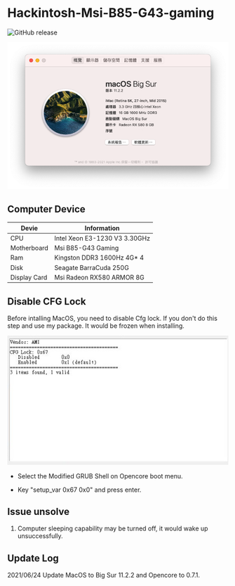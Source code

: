 # Hackintosh-Msi-B85-G43-gaming
![GitHub release](https://img.shields.io/github/v/release/ianchang-github/Hackintosh-Msi-B85-G43-gaming)

![image](https://github.com/IanChang-GitHub/Hackintosh-Msi-B85-G43-gaming/blob/master/Picture/Big%20Sur%2011.2.2.png)

## Computer Device

| Devie     | Information        |
| -------- | ------------------------------|
| CPU | Intel Xeon E3-1230 V3 3.30GHz    |
| Motherboard | Msi B85-G43 Gaming         |
| Ram   |  Kingston DDR3 1600Hz 4G* 4    |
| Disk  | Seagate BarraCuda 250G    |
| Display Card   | Msi Radeon RX580 ARMOR 8G     |

## Disable CFG Lock
Before intalling MacOS, you need to disable Cfg lock.
If you don't do this step and use my package.
It would be frozen when installing.

![image](https://github.com/IanChang-GitHub/Hackintosh-Msi-B85-G43-gaming/blob/master/Picture/B85-G43%20CFG.JPG)

- Select the Modified GRUB Shell on Opencore boot menu.

- Key "setup_var 0x67 0x0" and press enter.

## Issue unsolve
1. Computer sleeping capability may be turned off, it would wake up unsuccessfully.

## Update Log

2021/06/24 Update MacOS to Big Sur 11.2.2 and Opencore to 0.7.1.
